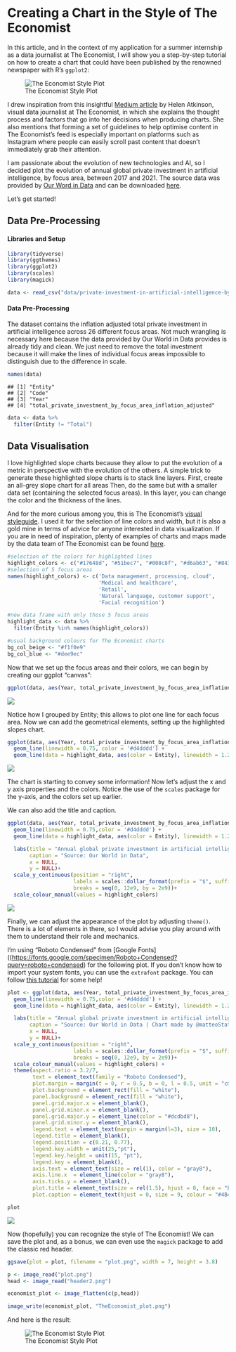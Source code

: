 Creating a Chart in the Style of The Economist
================

In this article, and in the context of my application for a summer
internship as a data journalist at The Economist, I will show you a
step-by-step tutorial on how to create a chart that could have been
published by the renowned newspaper with R’s `ggplot2`:

<figure>
<img src="TheEconomist_plot.png" alt="The Economist Style Plot" />
<figcaption aria-hidden="true">The Economist Style Plot</figcaption>
</figure>

I drew inspiration from this insightful [Medium
article](https://medium.economist.com/charting-new-territory-7f5afb293270)
by Helen Atkinson, visual data journalist at The Economist, in which she
explains the thought process and factors that go into her decisions when
producing charts. She also mentions that forming a set of guidelines to
help optimise content in The Economist’s feed is especially important on
platforms such as Instagram where people can easily scroll past content
that doesn’t immediately grab their attention.

I am passionate about the evolution of new technologies and AI, so I
decided plot the evolution of annual global private investment in
artificial intelligence, by focus area, between 2017 and 2021. The
source data was provided by [Our Word in
Data](https://ourworldindata.org) and can be downloaded
[here](https://ourworldindata.org/grapher/private-investment-in-artificial-intelligence-by-focus-area?country=Drones~Educational+tech~Energy%2C+oil%2C+and+gas~Facial+recognition~Natural+language%2C+customer+support~Medical+and+healthcare~Retail~Data+management%2C+processing%2C+cloud).

Let’s get started!

## Data Pre-Processing

#### Libraries and Setup

``` r
library(tidyverse)
library(ggthemes)
library(ggplot2)
library(scales)
library(magick)

data <- read_csv("data/private-investment-in-artificial-intelligence-by-focus-area.csv")
```

#### Data Pre-Processing

The dataset contains the inflation adjusted total private investment in
artificial intelligence across 26 different focus areas. Not much
wrangling is necessary here because the data provided by Our World in
Data provides is already tidy and clean. We just need to remove the
total investment because it will make the lines of individual focus
areas impossible to distinguish due to the difference in scale.

``` r
names(data)
```

    ## [1] "Entity"                                                   
    ## [2] "Code"                                                     
    ## [3] "Year"                                                     
    ## [4] "total_private_investment_by_focus_area_inflation_adjusted"

``` r
data <- data %>%
  filter(Entity != "Total")
```

## Data Visualisation

I love highlighted slope charts because they allow to put the evolution
of a metric in perspective with the evolution of the others. A simple
trick to generate these highlighted slope charts is to stack line
layers. First, create an all-grey slope chart for all areas Then, do the
same but with a smaller data set (containing the selected focus areas).
In this layer, you can change the color and the thickness of the lines.

And for the more curious among you, this is The Economist’s [visual
styleguide](https://design-system.economist.com/documents/CHARTstyleguide_20170505.pdf).
I used it for the selection of line colors and width, but it is also a
gold mine in terms of advice for anyone interested in data
visualization. If you are in need of inspiration, plenty of examples of
charts and maps made by the data team of The Economist can be found
[here](https://www.economist.com/graphic-detail).

``` r
#selection of the colors for highlighted lines
highlight_colors <- c("#17648d", "#51bec7", "#008c8f", "#d6ab63", "#843844")
#selection of 5 focus areas
names(highlight_colors) <- c('Data management, processing, cloud', 
                             'Medical and healthcare', 
                             'Retail',
                             'Natural language, customer support',
                             'Facial recognition')

#new data frame with only those 5 focus areas
highlight_data <- data %>%
  filter(Entity %in% names(highlight_colors))

#usual background colours for The Economist charts
bg_col_beige <- "#f1f0e9"
bg_col_blue <- "#dee9ec"
```

Now that we set up the focus areas and their colors, we can begin by
creating our ggplot “canvas”:

``` r
ggplot(data, aes(Year, total_private_investment_by_focus_area_inflation_adjusted, group = Entity))
```

![](README_files/figure-gfm/unnamed-chunk-4-1.png)<!-- -->

Notice how I grouped by Entity; this allows to plot one line for each
focus area. Now we can add the geometrical elements, setting up the
highlighted slopes chart.

``` r
ggplot(data, aes(Year, total_private_investment_by_focus_area_inflation_adjusted, group = Entity))+
  geom_line(linewidth = 0.75, color = '#d4dddd') +
  geom_line(data = highlight_data, aes(color = Entity), linewidth = 1.25) 
```

![](README_files/figure-gfm/unnamed-chunk-5-1.png)<!-- -->

The chart is starting to convey some information! Now let’s adjust the x
and y axis properties and the colors. Notice the use of the `scales`
package for the y-axis, and the colors set up earlier.

We can also add the title and caption.

``` r
ggplot(data, aes(Year, total_private_investment_by_focus_area_inflation_adjusted, group = Entity))+
  geom_line(linewidth = 0.75,color = '#d4dddd') +
  geom_line(data = highlight_data, aes(color = Entity), linewidth = 1.25) +

  labs(title = "Annual global private investment in artificial intelligence, by focus area",
       caption = "Source: Our World in Data",
       x = NULL,
       y = NULL)+
  scale_y_continuous(position = "right",
                     labels = scales::dollar_format(prefix = "$", suffix = " billion", scale = 1e-9),
                     breaks = seq(0, 12e9, by = 2e9))+
  scale_colour_manual(values = highlight_colors)
```

![](README_files/figure-gfm/unnamed-chunk-6-1.png)<!-- -->

Finally, we can adjust the appearance of the plot by adjusting
`theme()`. There is a lot of elements in there, so I would advise you
play around with them to understand their role and mechanics.

I’m using “Roboto Condensed” from \[Google
Fonts\]((<https://fonts.google.com/specimen/Roboto+Condensed?query=roboto+condensed>)
for the following plot. If you don’t know how to import your system
fonts, you can use the `extrafont` package. You can follow [this
tutorial](https://r-coder.com/custom-fonts-r/) for some help!

``` r
plot <- ggplot(data, aes(Year, total_private_investment_by_focus_area_inflation_adjusted, group = Entity)) + 
  geom_line(linewidth = 0.75,color = '#d4dddd') +
  geom_line(data = highlight_data, aes(color = Entity), linewidth = 1.25) +

  labs(title = "Annual global private investment in artificial intelligence, by focus area",
       caption = "Source: Our World in Data | Chart made by @matteoStats",
       x = NULL,
       y = NULL)+
  scale_y_continuous(position = "right",
                     labels = scales::dollar_format(prefix = "$", suffix = " billion", scale = 1e-9),
                     breaks = seq(0, 12e9, by = 2e9))+
  scale_colour_manual(values = highlight_colors) +
  theme(aspect.ratio = 3.2/7,
        text = element_text(family = "Roboto Condensed"),
        plot.margin = margin(t = 0, r = 0.5, b = 0, l = 0.5, unit = "cm"),
        plot.background = element_rect(fill = "white"),
        panel.background = element_rect(fill = "white"),
        panel.grid.major.x = element_blank(),
        panel.grid.minor.x = element_blank(),
        panel.grid.major.y = element_line(color = "#dcdbd8"),
        panel.grid.minor.y = element_blank(),
        legend.text = element_text(margin = margin(l=3), size = 10),
        legend.title = element_blank(),
        legend.position = c(0.21, 0.77),
        legend.key.width = unit(25,"pt"),
        legend.key.height = unit(15, "pt"),
        legend.key = element_blank(),
        axis.text = element_text(size = rel(1), color = "gray8"),
        axis.line.x  = element_line(color = "gray8"),
        axis.ticks.y = element_blank(),
        plot.title = element_text(size = rel(1.5), hjust = 0, face = "bold"),
        plot.caption = element_text(hjust = 0, size = 9, colour = "#4B4B4B"))

plot
```

![](README_files/figure-gfm/unnamed-chunk-7-1.png)<!-- -->

Now (hopefully) you can recognize the style of The Economist! We can
save the plot and, as a bonus, we can even use the `magick` package to
add the classic red header.

``` r
ggsave(plot = plot, filename = "plot.png", width = 7, height = 3.8)

p <- image_read("plot.png")
head <- image_read("header2.png")

economist_plot <- image_flatten(c(p,head))

image_write(economist_plot, "TheEconomist_plot.png")
```

And here is the result:

<figure>
<img src="TheEconomist_plot.png" alt="The Economist Style Plot" />
<figcaption aria-hidden="true">The Economist Style Plot</figcaption>
</figure>
